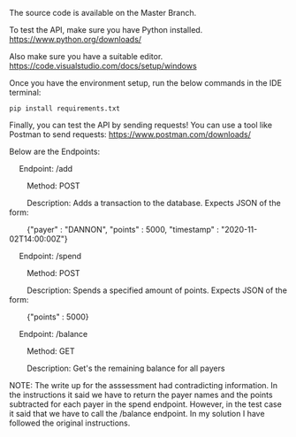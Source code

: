 The source code is available on the Master Branch.

To test the API, make sure you have Python installed. https://www.python.org/downloads/

Also make sure you have a suitable editor. https://code.visualstudio.com/docs/setup/windows

Once you have the environment setup, run the below commands in the IDE terminal:

```
pip install requirements.txt
```

Finally, you can test the API by sending requests! 
You can use a tool like Postman to send requests: https://www.postman.com/downloads/

Below are the Endpoints:

&emsp; Endpoint: /add

&emsp;&emsp; Method: POST

&emsp;&emsp; Description: Adds a transaction to the database. Expects JSON of the form:

&emsp;&emsp; {"payer" : "DANNON", "points" : 5000, "timestamp" : "2020-11-02T14:00:00Z"}

&emsp; Endpoint: /spend

&emsp;&emsp; Method: POST

&emsp;&emsp; Description: Spends a specified amount of points. Expects JSON of the form:

&emsp;&emsp; {"points" : 5000}

&emsp; Endpoint: /balance

&emsp;&emsp; Method: GET

&emsp;&emsp; Description: Get's the remaining balance for all payers


NOTE: The write up for the asssessment had contradicting information. In the instructions it said we have to return the payer names and the points subtracted for each payer in the spend endpoint. However, in the test case it said that we have to call the /balance endpoint. In my solution I have followed the original instructions.

